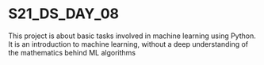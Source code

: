 # S21_DS_DAY_08
This project is about basic tasks involved in machine learning using Python. It is an introduction to machine learning, without a deep understanding of the mathematics behind ML algorithms
